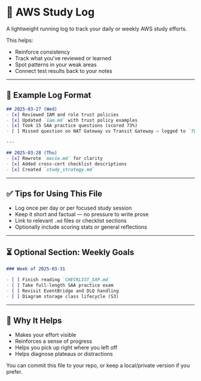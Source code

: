 # 📆 AWS Study Log

A lightweight running log to track your daily or weekly AWS study efforts.

This helps:

- Reinforce consistency
- Track what you’ve reviewed or learned
- Spot patterns in your weak areas
- Connect test results back to your notes

---

## 📓 Example Log Format

```markdown
## 2025-03-27 (Wed)
- [x] Reviewed IAM and role trust policies
- [x] Updated `iam.md` with trust policy examples
- [x] Took 15 SAA practice questions (scored 73%)
- [ ] Missed question on NAT Gateway vs Transit Gateway — logged to `TEST_REVIEW.md`

---

## 2025-03-28 (Thu)
- [x] Rewrote `macie.md` for clarity
- [x] Added cross-cert checklist descriptions
- [x] Created `study_strategy.md`
```

---

## ✅ Tips for Using This File

- Log once per day or per focused study session
- Keep it short and factual — no pressure to write prose
- Link to relevant `.md` files or checklist sections
- Optionally include scoring stats or general reflections

---

## ⏳ Optional Section: Weekly Goals

```markdown
### Week of 2025-03-31

- [ ] Finish reading `CHECKLIST_SAP.md`
- [ ] Take full-length SAA practice exam
- [ ] Revisit EventBridge and DLQ handling
- [ ] Diagram storage class lifecycle (S3)
```

---

## 🧠 Why It Helps

- Makes your effort visible
- Reinforces a sense of progress
- Helps you pick up right where you left off
- Helps diagnose plateaus or distractions

You can commit this file to your repo, or keep a local/private version if you prefer.
